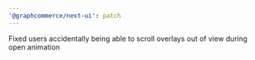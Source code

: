 ```yaml
---
'@graphcommerce/next-ui': patch
---
```


Fixed users accidentally being able to scroll overlays out of view during open animation
